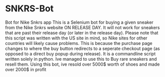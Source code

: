 # SNKRS-Bot
Bot for Nike Snkrs app 
This is a Selenium bot for buying a given sneaker from the Nike Snkrs website ON RELEASE DAY. It will not work for sneakers that are past their release day (or later in the release day). Please note that this script was written with the US site in mind, so Nike sites for other countries will likely cause problems. This is because the purchase page changes to where the buy button redirects to a seperate checkout page (as opposed to a direct buy popup during release). It is a commandline script written solely in python. Ive managed to use this to Buy rare sneakers and resell them. Using this bot, ive resold over 5000$ worth of shoes and made over 2000$ in profit 
